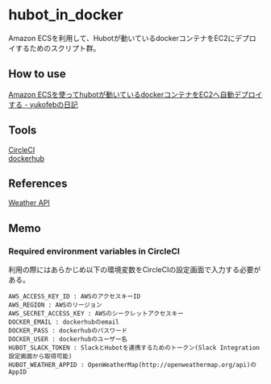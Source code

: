 # hubot_in_docker
Amazon ECSを利用して、Hubotが動いているdockerコンテナをEC2にデプロイするためのスクリプト群。  

## How to use
[Amazon ECSを使ってhubotが動いているdockerコンテナをEC2へ自動デプロイする - yukofebの日記](http://yukofeb.hatenablog.com/entry/2016/03/26/120732)  

## Tools
[CircleCI](https://circleci.com/gh/yukofeb/hubot_in_docker)  
[dockerhub](https://hub.docker.com/r/yukofeb/hubot_in_docker/)  

## References
[Weather API](http://openweathermap.org/api)  

## Memo

### Required environment variables in CircleCI
利用の際にはあらかじめ以下の環境変数をCircleCIの設定画面で入力する必要がある。  

```
AWS_ACCESS_KEY_ID : AWSのアクセスキーID
AWS_REGION : AWSのリージョン
AWS_SECRET_ACCESS_KEY : AWSのシークレットアクセスキー
DOCKER_EMAIL : dockerhubのemail
DOCKER_PASS : dockerhubのパスワード
DOCKER_USER : dockerhubのユーザー名
HUBOT_SLACK_TOKEN : SlackとHubotを連携するためのトークン(Slack Integration設定画面から取得可能)
HUBOT_WEATHER_APPID : OpenWeatherMap(http://openweathermap.org/api)のAppID
```

